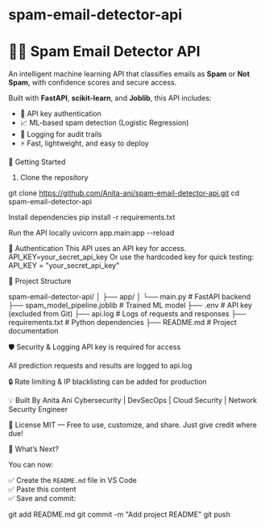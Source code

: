 # spam-email-detector-api

# 🚫📧 Spam Email Detector API

An intelligent machine learning API that classifies emails as **Spam** or **Not Spam**, with confidence scores and secure access.

Built with **FastAPI**, **scikit-learn**, and **Joblib**, this API includes:
- 🔐 API key authentication
- 📈 ML-based spam detection (Logistic Regression)
- 📝 Logging for audit trails
- ⚡ Fast, lightweight, and easy to deploy



🚀 Getting Started

 1. Clone the repository


git clone https://github.com/Anita-ani/spam-email-detector-api.git
cd spam-email-detector-api

 Install dependencies
pip install -r requirements.txt

 Run the API locally
uvicorn app.main:app --reload

🔐 Authentication
This API uses an API key for access.
API_KEY=your_secret_api_key
Or use the hardcoded key for quick testing:
API_KEY = "your_secret_api_key"


📂 Project Structure

spam-email-detector-api/
│
├── app/
│   └── main.py                 # FastAPI backend
├── spam_model_pipeline.joblib # Trained ML model
├── .env                       # API key (excluded from Git)
├── api.log                    # Logs of requests and responses
├── requirements.txt           # Python dependencies
├── README.md                  # Project documentation


🛡️ Security & Logging
API key is required for access

All prediction requests and results are logged to api.log

🔒 Rate limiting & IP blacklisting can be added for production

💡 Built By
Anita Ani
Cybersecurity | DevSecOps | Cloud Security | Network Security Engineer


📢 License
MIT — Free to use, customize, and share. Just give credit where due!


📌 What’s Next?

You can now:

✅ Create the `README.md` file in VS Code  
✅ Paste this content  
✅ Save and commit:

git add README.md
git commit -m "Add project README"
git push
